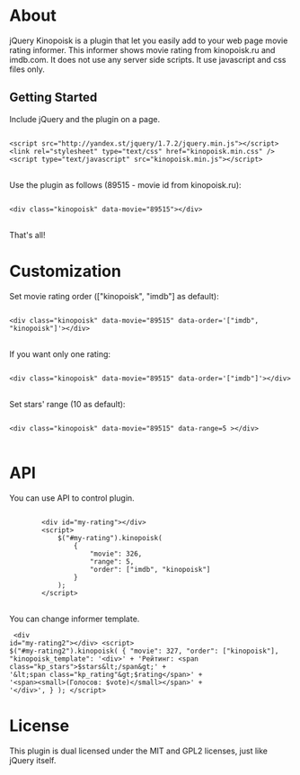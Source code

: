 <h1>About</h1>
<p>
jQuery Kinopoisk is a plugin that let you easily add to your web page movie rating informer. This informer shows
movie rating from kinopoisk.ru and imdb.com. It does not use any server side scripts. It use javascript and css files only.
</p>
<h2>Getting Started</h2>
Include jQuery and the plugin on a page.
<pre>
<code>
&lt;script src="http://yandex.st/jquery/1.7.2/jquery.min.js"&gt;&lt;/script&gt;
&lt;link rel="stylesheet" type="text/css" href="kinopoisk.min.css" /&gt;
&lt;script type="text/javascript" src="kinopoisk.min.js">&lt;/script&gt;
</code>
</pre>
Use the plugin as follows (89515 - movie id from kinopoisk.ru):
<pre>
<code>
&lt;div class="kinopoisk" data-movie="89515"&gt;&lt;/div&gt;
</code>
</pre>
That's all!
<h1>Customization</h1>
Set movie rating order (["kinopoisk", "imdb"] as default):
<pre>
<code>
&lt;div class="kinopoisk" data-movie="89515" data-order='["imdb", "kinopoisk"]'&gt;&lt;/div&gt;
</code>
</pre>
If you want only one rating:
<pre>
<code>
&lt;div class="kinopoisk" data-movie="89515" data-order='["imdb"]'&gt;&lt;/div&gt;
</code>
</pre>
Set stars' range (10 as default):
<pre>
<code>
&lt;div class="kinopoisk" data-movie="89515" data-range=5 &gt;&lt;/div&gt;
</code>
</pre>
<h1>API</h1>
You can use API to control plugin.
    <pre><code>
        &lt;div id="my-rating"&gt;&lt;/div&gt;
        &lt;script&gt;
            $("#my-rating").kinopoisk(
                {
                    "movie": 326,
                    "range": 5,
                    "order": ["imdb", "kinopoisk"]
                }
            );
        &lt;/script&gt;</code>
    </pre>

You can change informer template.
    <pre><code>
        &lt;div id="my-rating2"&gt;&lt;/div&gt;
        &lt;script&gt;
            $("#my-rating2").kinopoisk(
                {
                    "movie": 327,
                    "order": ["kinopoisk"],
                    "kinopoisk_template": '&lt;div&gt;' +
                        'Рейтинг: &lt;span class="kp_stars"&gt;$stars&lt;/span&gt;' +
                        '&lt;span class="kp_rating"&gt;$rating&lt;/span&gt;' +
                        '&lt;span&gt;&lt;small&gt;(Голосов: $vote)&lt;/small&gt;&lt;/span&gt;' +
                        '&lt;/div&gt;',
                }
            );
        &lt;/script&gt;</code></pre>
<h1>License</h1>
This plugin is dual licensed under the MIT and GPL2 licenses, just like jQuery itself.
